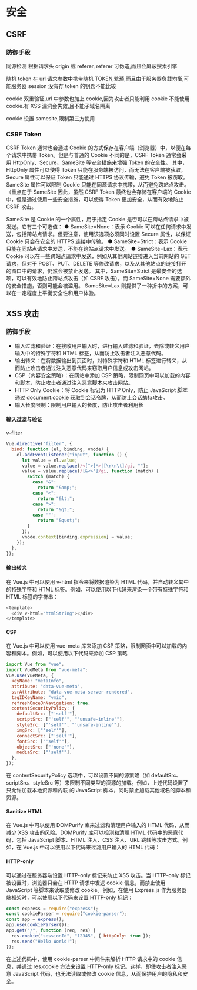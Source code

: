 # 安全

## CSRF

### 防御手段

同源检测 根据请求头 origin 或 referer, referer 可伪造,而且会屏蔽搜索引擎

随机 token 在 url 请求参数中携带随机 TOKEN,繁琐,而且由于服务器负载均衡,可能服务器 session 没有存 token 的钥匙不能比较

cookie 双重验证,url 中参数也加上 cookie,因为攻击者只能利用 cookie 不能使用 cookie.有 XSS 漏洞会失效,且不能子域名隔离

cookie 设置 samesite,限制第三方使用

### CSRF Token

CSRF Token 通常也会通过 Cookie 的方式保存在客户端（浏览器）中，以便在每个请求中携带 Token。但是与普通的 Cookie 不同的是，CSRF Token 通常会采用 HttpOnly、Secure、SameSite 等安全措施来增强 Token 的安全性。
其中，HttpOnly 属性可以使得 Token 只能在服务端被访问，而无法在客户端被获取。Secure 属性可以保证 Token 只能通过 HTTPS 协议传输，避免 Token 被窃取。SameSite 属性可以限制 Cookie 只能在同源请求中携带，从而避免跨站点攻击。（重点在于 SameSite
因此，虽然 CSRF Token 最终也会存储在客户端的 Cookie 中，但是通过使用一些安全措施，可以使得 Token 更加安全，从而有效地防止 CSRF 攻击。

SameSite 是 Cookie 的一个属性，用于指定 Cookie 是否可以在跨站点请求中被发送。它有三个可选值：
● SameSite=None：表示 Cookie 可以在任何请求中发送，包括跨站点请求。但要注意，使用该选项必须同时设置 Secure 属性，以保证 Cookie 只会在安全的 HTTPS 连接中传输。
● SameSite=Strict：表示 Cookie 只能在同站点请求中发送，不能在跨站点请求中发送。
● SameSite=Lax：表示 Cookie 可以在一些跨站点请求中发送，例如从其他网站链接进入当前网站的 GET 请求，但对于 POST、PUT、DELETE 等修改请求，以及从其他站点的链接打开的窗口中的请求，仍然会被禁止发送。
其中，SameSite=Strict 是最安全的选项，可以有效地防止跨站点攻击（如 CSRF 攻击）。而 SameSite=None 需要额外的安全措施，否则可能会被滥用。 SameSite=Lax 则提供了一种折中的方案，可以在一定程度上平衡安全性和用户体验。

## XSS 攻击

### 防御手段

- 输入过滤和验证：在接收用户输入时，进行输入过滤和验证，去除或转义用户输入中的特殊字符和 HTML 标签，从而防止攻击者注入恶意代码。
- 输出转义：在将数据输出到页面时，对特殊字符和 HTML 标签进行转义，从而防止攻击者通过注入恶意代码来窃取用户信息或攻击网站。
- CSP（内容安全策略）：在网站中添加 CSP 策略，限制网页中可以加载的内容和脚本，防止攻击者通过注入恶意脚本来攻击网站。
- HTTP Only Cookie：将 Cookie 标记为 HTTP Only，防止 JavaScript 脚本通过 document.cookie 获取到会话令牌，从而防止会话劫持攻击。
- 输入长度限制：限制用户输入的长度，防止攻击者利用长

#### 输入过滤与验证

v-filter

```js
Vue.directive("filter", {
  bind: function (el, binding, vnode) {
    el.addEventListener("input", function () {
      let value = el.value;
      value = value.replace(/<[^>]*>|[\r\n\t]/gi, "");
      value = value.replace(/[&<>"]/gi, function (match) {
        switch (match) {
          case "&":
            return "&amp;";
          case "<":
            return "&lt;";
          case ">":
            return "&gt;";
          case '"':
            return "&quot;";
        }
      });
      vnode.context[binding.expression] = value;
    });
  },
});
```

#### 输出转义

在 Vue.js 中可以使用 v-html 指令来将数据渲染为 HTML 代码，并自动转义其中的特殊字符和 HTML 标签。例如，可以使用以下代码来渲染一个带有特殊字符和 HTML 标签的字符串：

```js
<template>
  <div v-html="htmlString"></div>
</template>
```

#### CSP

在 Vue.js 中可以使用 vue-meta 库来添加 CSP 策略，限制网页中可以加载的内容和脚本。例如，可以使用以下代码来添加 CSP 策略

```js
import Vue from "vue";
import VueMeta from "vue-meta";
Vue.use(VueMeta, {
  keyName: "metaInfo",
  attribute: "data-vue-meta",
  ssrAttribute: "data-vue-meta-server-rendered",
  tagIDKeyName: "vmid",
  refreshOnceOnNavigation: true,
  contentSecurityPolicy: {
    defaultSrc: ["'self'"],
    scriptSrc: ["'self'", "'unsafe-inline'"],
    styleSrc: ["'self'", "'unsafe-inline'"],
    imgSrc: ["'self'"],
    connectSrc: ["'self'"],
    fontSrc: ["'self'"],
    objectSrc: ["'none'"],
    mediaSrc: ["'self'"],
  },
});
```

在 contentSecurityPolicy 选项中，可以设置不同的源策略（如 defaultSrc、scriptSrc、styleSrc 等）来限制不同类型的资源的加载。例如，上述代码设置了只允许加载本地资源和内联
的 JavaScript 脚本，同时禁止加载其他域名的脚本和资源。

#### Sanitize HTML

在 Vue.js 中可以使用 DOMPurify 库来过滤和清理用户输入的 HTML 代码，从而减少 XSS 攻击的风险。DOMPurify 库可以检测和清理 HTML 代码中的恶意代码，包括 JavaScript 脚本、HTML 注入、CSS 注入、URL 跳转等攻击方式。例如，在 Vue.js 中可以使用以下代码来过滤用户输入的 HTML 代码：

#### HTTP-only

可以通过在服务器端设置 HTTP-only 标记来防止 XSS 攻击。当 HTTP-only 标记被设置时，浏览器只会在 HTTP 请求中发送 cookie 信息，而禁止使用 JavaScript 等脚本来读取或修改 cookie。例如，在使用 Express.js 作为服务器端框架时，可以使用以下代码来设置 HTTP-only 标记：

```js
const express = require("express");
const cookieParser = require("cookie-parser");
const app = express();
app.use(cookieParser());
app.get("/", function (req, res) {
  res.cookie("sessionId", "12345", { httpOnly: true });
  res.send("Hello World!");
});
```

在上述代码中，使用 cookie-parser 中间件来解析 HTTP 请求中的 cookie 信息，并通过 res.cookie 方法来设置 HTTP-only 标记。这样，即使攻击者注入恶意 JavaScript 代码，也无法读取或修改 cookie 信息，从而保护用户的隐私和安全。

